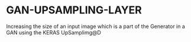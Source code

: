 # GAN-UPSAMPLING-LAYER
Increasing the size of an input image which is a part of the Generator in a GAN using the KERAS UpSamplimg@D
